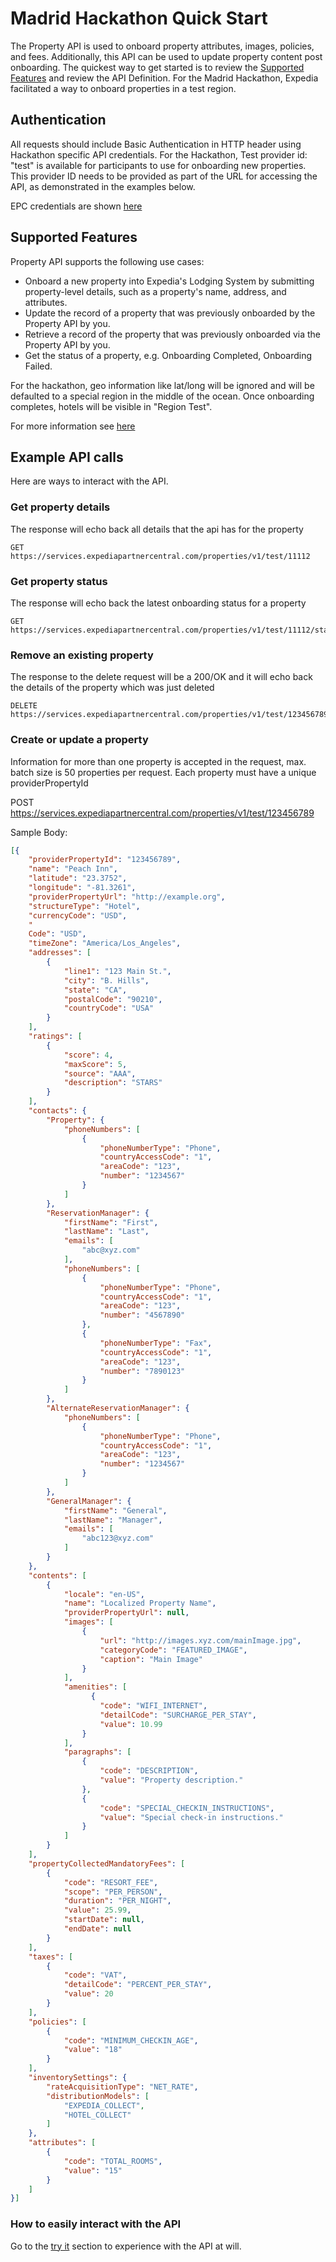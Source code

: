 # Madrid Hackathon Quick Start

The Property API is used to onboard property attributes, images, policies, and fees. Additionally, this API can be used to update property content post onboarding. The quickest way to get started is to review the [Supported Features](https://expediaconnectivity.com/apis/product-management/property-api/supported-features.html) and review the API Definition. For the Madrid Hackathon, Expedia facilitated a way to onboard properties in a test region.

## Authentication
All requests should include Basic Authentication in HTTP header using Hackathon specific API credentials. For the Hackathon, Test provider id: "test" is available for participants to use for onboarding new properties. This provider ID needs to be provided as part of the URL for accessing the API, as demonstrated in the examples below.

EPC credentials are shown [here](https://github.com/ExpediaInc/exp-connectivity-util/blob/master/madrid-hackathon/workshops/product-api/samples/api-sync-demo/product-synchronizer/src/main/resources/application.yml)

## Supported Features

Property API supports the following use cases:

- Onboard a new property into Expedia's Lodging System by submitting property-level details, such as a property's name, address, and attributes.
- Update the record of a property that was previously onboarded by the Property API by you.
- Retrieve a record of the property that was previously onboarded via the Property API by you.
- Get the status of a property, e.g. Onboarding Completed, Onboarding Failed.

For the hackathon, geo information like lat/long will be ignored and will be defaulted to a special region in the middle of the ocean. Once onboarding completes, hotels will be visible in "Region Test".

For more information see [here](https://expediaconnectivity.com/apis/product-management/property-api/supported-features.html)

## Example API calls

Here are ways to interact with the API.

### Get property details
The response will echo back all details that the api has for the property
```
GET https://services.expediapartnercentral.com/properties/v1/test/11112
```

### Get property status
The response will echo back the latest onboarding status for a property
```
GET https://services.expediapartnercentral.com/properties/v1/test/11112/status
```

### Remove an existing property
The response to the delete request will be a 200/OK and it will echo back the details of the property which was just deleted
```
DELETE https://services.expediapartnercentral.com/properties/v1/test/123456789
```
 
### Create or update a property
Information for more than one property is accepted in the request, max. batch size is 50 properties per request. Each property must have a unique providerPropertyId

POST https://services.expediapartnercentral.com/properties/v1/test/123456789
 
Sample Body:
```json
[{
    "providerPropertyId": "123456789",
    "name": "Peach Inn",
    "latitude": "23.3752",
    "longitude": "-81.3261",
    "providerPropertyUrl": "http://example.org",
    "structureType": "Hotel",
    "currencyCode": "USD",
    "
    Code": "USD",
    "timeZone": "America/Los_Angeles",
    "addresses": [
        {
            "line1": "123 Main St.",
            "city": "B. Hills",
            "state": "CA",
            "postalCode": "90210",
            "countryCode": "USA"
        }
    ],
    "ratings": [
        {
            "score": 4,
            "maxScore": 5,
            "source": "AAA",
            "description": "STARS"
        }
    ],
    "contacts": {
        "Property": {
            "phoneNumbers": [
                {
                    "phoneNumberType": "Phone",
                    "countryAccessCode": "1",
                    "areaCode": "123",
                    "number": "1234567"
                }
            ]
        },
        "ReservationManager": {
            "firstName": "First",
            "lastName": "Last",
            "emails": [
                "abc@xyz.com"
            ],
            "phoneNumbers": [
                {
                    "phoneNumberType": "Phone",
                    "countryAccessCode": "1",
                    "areaCode": "123",
                    "number": "4567890"
                },
                {
                    "phoneNumberType": "Fax",
                    "countryAccessCode": "1",
                    "areaCode": "123",
                    "number": "7890123"
                }
            ]
        },
        "AlternateReservationManager": {
            "phoneNumbers": [
                {
                    "phoneNumberType": "Phone",
                    "countryAccessCode": "1",
                    "areaCode": "123",
                    "number": "1234567"
                }
            ]
        },
        "GeneralManager": {
            "firstName": "General",
            "lastName": "Manager",
            "emails": [
                "abc123@xyz.com"
            ]
        }
    },
    "contents": [
        {
            "locale": "en-US",
            "name": "Localized Property Name",
            "providerPropertyUrl": null,
            "images": [
                {
                    "url": "http://images.xyz.com/mainImage.jpg",
                    "categoryCode": "FEATURED_IMAGE",
                    "caption": "Main Image"
                }
            ],
            "amenities": [
                  {
                    "code": "WIFI_INTERNET",
                    "detailCode": "SURCHARGE_PER_STAY",
                    "value": 10.99
                }
            ],
            "paragraphs": [
                {
                    "code": "DESCRIPTION",
                    "value": "Property description."
                },
                {
                    "code": "SPECIAL_CHECKIN_INSTRUCTIONS",
                    "value": "Special check-in instructions."
                }
            ]
        }
    ],
    "propertyCollectedMandatoryFees": [
        {
            "code": "RESORT_FEE",
            "scope": "PER_PERSON",
            "duration": "PER_NIGHT",
            "value": 25.99,
            "startDate": null,
            "endDate": null
        }
    ],
    "taxes": [
        {
            "code": "VAT",
            "detailCode": "PERCENT_PER_STAY",
            "value": 20
        }
    ],
    "policies": [
        {
            "code": "MINIMUM_CHECKIN_AGE",
            "value": "18"
        }
    ],
    "inventorySettings": {
        "rateAcquisitionType": "NET_RATE",
        "distributionModels": [
            "EXPEDIA_COLLECT",
            "HOTEL_COLLECT"
        ]
    },
    "attributes": [
        {
            "code": "TOTAL_ROOMS",
            "value": "15"
        }
    ]
}]
```
### How to easily interact with the API

Go to the [try it](https://expediaconnectivity.com/apis/product-management/property-api/try-it.html) section to experience with the API at will.
